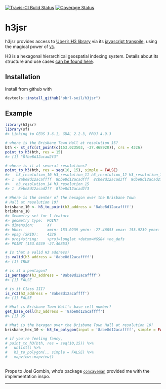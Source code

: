 <!-- README.md is generated from README.Rmd. Please edit that file -->

[![Travis-CI Build
Status](https://travis-ci.com/obrl-soil/h3jsr.svg?branch=master)](https://travis-ci.com/obrl-soil/h3jsr)
[![Coverage
Status](https://img.shields.io/codecov/c/github/obrl-soil/h3jsr/master.svg)](https://codecov.io/github/obrl-soil/h3jsr?branch=master)

h3jsr
=====

h3jsr provides access to [Uber’s H3 library](https://github.com/uber/h3)
via its [javascript transpile](https://github.com/uber/h3-js), using the
magical power of [`V8`](https://github.com/jeroen/v8).

H3 is a hexagonal hierarchical geospatial indexing system. Details about
its structure and use cases [can be found
here](https://uber.github.io/h3/#/documentation/overview/use-cases).

Installation
------------

Install from github with

``` r
devtools::install_github("obrl-soil/h3jsr")
```

Example
-------

``` r
library(h3jsr)
library(sf)
#> Linking to GEOS 3.6.1, GDAL 2.2.3, PROJ 4.9.3

# where is the Brisbane Town Hall at resolution 15?
bth <- st_sfc(st_point(c(153.023503, -27.468920)), crs = 4326)
point_to_h3(bth, res = 15)
#> [1] "8fbe8d12acad2f3"

# where is it at several resolutions?
point_to_h3(bth, res = seq(10, 15), simple = FALSE)
#>   h3_resolution_10 h3_resolution_11 h3_resolution_12 h3_resolution_13
#> 1  8abe8d12acaffff  8bbe8d12acadfff  8cbe8d12acad3ff  8dbe8d12acad2ff
#>   h3_resolution_14 h3_resolution_15
#> 1  8ebe8d12acad2f7  8fbe8d12acad2f3

# Where is the center of the hexagon over the Brisbane Town 
# Hall at resolution 10?
brisbane_10 <- h3_to_point(h3_address = '8abe8d12acaffff')
brisbane_10
#> Geometry set for 1 feature 
#> geometry type:  POINT
#> dimension:      XY
#> bbox:           xmin: 153.0239 ymin: -27.46853 xmax: 153.0239 ymax: -27.46853
#> epsg (SRID):    4326
#> proj4string:    +proj=longlat +datum=WGS84 +no_defs
#> POINT (153.0239 -27.46853)

# Is that a valid H3 address?
is_valid(h3_address = '8abe8d12acaffff')
#> [1] TRUE

# is it a pentagon?
is_pentagon(h3_address = '8abe8d12acaffff')
#> [1] FALSE

# is it Class III?
is_rc3(h3_address = '8abe8d12acaffff')
#> [1] FALSE

# What is Brisbane Town Hall's base cell number?
get_base_cell(h3_address = '8abe8d12acaffff')
#> [1] 95

# What is the hexagon over the Brisbane Town Hall at resolution 10?
brisbane_hex_10 <- h3_to_polygon(input = '8abe8d12acaffff', simple = FALSE)

# if you're feeling fancy,
# point_to_h3(bth, res = seq(10,15)) %>%
#   unlist() %>%
#   h3_to_polygon(., simple = FALSE) %>%
#   mapview::mapview()
  
```

Props to Joel Gombin, who’s package
[`concaveman`](https://github.com/joelgombin/concaveman) provided me
with the implementation inspo.

------------------------------------------------------------------------
